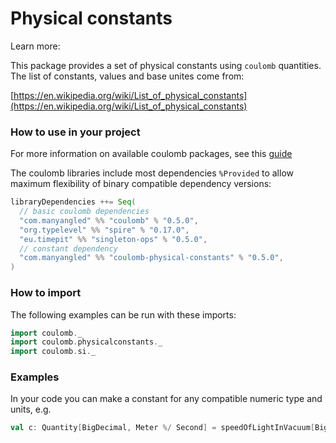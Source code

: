 # Physical constants

Learn more:

This package provides a set of physical constants using `coulomb` quantities.
The list of constants, values and base unites come from:

[https://en.wikipedia.org/wiki/List_of_physical_constants](https://en.wikipedia.org/wiki/List_of_physical_constants)

### How to use in your project

For more information on available coulomb packages, see this
[guide](../README.md#how-to-include-coulomb-in-your-project)

The coulomb libraries include most dependencies `%Provided` to allow maximum flexibility
of binary compatible dependency versions:

```scala
libraryDependencies ++= Seq(
  // basic coulomb dependencies
  "com.manyangled" %% "coulomb" % "0.5.0",
  "org.typelevel" %% "spire" % "0.17.0",
  "eu.timepit" %% "singleton-ops" % "0.5.0",
  // constant dependency
  "com.manyangled" %% "coulomb-physical-constants" % "0.5.0", 
)
```

### How to import

The following examples can be run with these imports:

```scala
import coulomb._
import coulomb.physicalconstants._
import coulomb.si._
```

### Examples

In your code you can make a constant for any compatible numeric type and units, e.g.

```scala
val c: Quantity[BigDecimal, Meter %/ Second] = speedOfLightInVacuum[BigDecimal]
```
